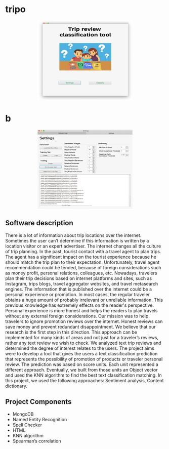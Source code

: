  # tripo
 <p align="center"><img src="https://github.com/nissim490/Tripo/blob/master/images/a.ico" height="250" width="300" /></p>

  # b
   <p align="center"><img src="https://github.com/nissim490/Tripo/blob/master/images/b.ico" height="250" width="300" /></p>

## Software description  
There is a lot of information about trip locations over the internet. Sometimes the user can’t determine if this information is written by a location visitor or an expert advertiser.
The internet changes all the culture of trip planning. In the past, tourist contact with a travel agent to plan trips. The agent has a significant impact on the tourist experience because he should match the trip plan to their expectation. Unfortunately, travel agent recommendation could be tended, because of foreign considerations such as money profit, personal relations, colleagues, etc. 
Nowadays, travelers plan their trip decisions based on internet platforms and sites, such as Instagram, trips blogs, travel aggregator websites, and travel metasearch engines. The information that is published over the internet could be a personal experience or promotion. In most cases, the regular traveler obtains a huge amount of probably irrelevant or unreliable information. This previous knowledge has extremely effects on the reader's perspective. Personal experience is more honest and helps the readers to plan travels without any external foreign considerations.
Our mission was to help travelers to ignore promotion reviews over the internet. Honest reviews can save money and prevent redundant disappointment. We believe that our research is the first step in this direction. This approach can be implemented for many kinds of areas and not just for a traveler’s reviews, rather any text review we wish to check. 
We analyzed text trip reviews and determined the degree of interest relates to the users. The project aims were to develop a tool that gives the users a text classification prediction that represents the possibility of promotion of products or traveler personal review. The prediction was based on score units. Each unit represented a different approach. Eventually, we built from those units an Object vector and used the KNN algorithm to find the best text classification matching. In this project, we used the following approaches: Sentiment analysis, Content dictionary.

## Project Components  
* MongoDB   
* Named Entity Recognition
* Spell Checker
* HTML
* KNN algorithm
* Spearman’s correlation 